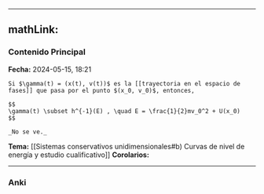 
---
mathLink:
---
### Contenido Principal

**Fecha:** 2024-05-15, 18:21

```ad-proposition
Si $\gamma(t) = (x(t), v(t))$ es la [[trayectoria en el espacio de fases]] que pasa por el punto $(x_0, v_0)$, entonces,

$$
\gamma(t) \subset h^{-1}(E) , \quad E = \frac{1}{2}mv_0^2 + U(x_0)
$$
```

```ad-proof
_No se ve._
```

**Tema:** [[Sistemas conservativos unidimensionales#b) Curvas de nivel de energía y estudio cualificativo]]
**Corolarios:**

---
### Anki
